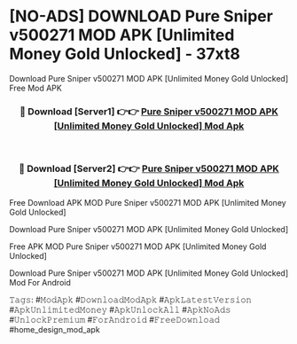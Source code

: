 # [NO-ADS] DOWNLOAD Pure Sniper v500271 MOD APK [Unlimited Money Gold Unlocked] - 37xt8
Download Pure Sniper v500271 MOD APK [Unlimited Money Gold Unlocked] Free Mod APK

<div align="center">
<h3>🔴 Download [Server1] 👉👉 <a href="https://apk-comot.site?title=Pure_Sniper_v500271_MOD_APK_[Unlimited_Money_Gold_Unlocked]">Pure Sniper v500271 MOD APK [Unlimited Money Gold Unlocked] Mod Apk</a></h3><br>

<h3>🔴 Download [Server2] 👉👉 <a href="https://apk-comot.site?title=Pure_Sniper_v500271_MOD_APK_[Unlimited_Money_Gold_Unlocked]">Pure Sniper v500271 MOD APK [Unlimited Money Gold Unlocked] Mod Apk</a></h3>
</div>


Free Download APK MOD Pure Sniper v500271 MOD APK [Unlimited Money Gold Unlocked]

Download Pure Sniper v500271 MOD APK [Unlimited Money Gold Unlocked] 

Free APK MOD Pure Sniper v500271 MOD APK [Unlimited Money Gold Unlocked] 

Download Pure Sniper v500271 MOD APK [Unlimited Money Gold Unlocked] Mod For Android

𝚃𝚊𝚐𝚜: #𝙼𝚘𝚍𝙰𝚙𝚔 #𝙳𝚘𝚠𝚗𝚕𝚘𝚊𝚍𝙼𝚘𝚍𝙰𝚙𝚔 #𝙰𝚙𝚔𝙻𝚊𝚝𝚎𝚜𝚝𝚅𝚎𝚛𝚜𝚒𝚘𝚗 #𝙰𝚙𝚔𝚄𝚗𝚕𝚒𝚖𝚒𝚝𝚎𝚍𝙼𝚘𝚗𝚎𝚢 #𝙰𝚙𝚔𝚄𝚗𝚕𝚘𝚌𝚔𝙰𝚕𝚕 #𝙰𝚙𝚔𝙽𝚘𝙰𝚍𝚜 #𝚄𝚗𝚕𝚘𝚌𝚔𝙿𝚛𝚎𝚖𝚒𝚞𝚖 #𝙵𝚘𝚛𝙰𝚗𝚍𝚛𝚘𝚒𝚍 #𝙵𝚛𝚎𝚎𝙳𝚘𝚠𝚗𝚕𝚘𝚊𝚍 #home_design_mod_apk
